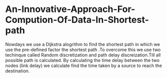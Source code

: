 # An-Innovative-Approach-For-Compution-Of-Data-In-Shortest-path
Nowdays we use a Dijkstra alogrithm to find the shortest path in which we use the pre-defined factor the shortest path .To overcome this we use two techinque called Random discretization and path delay discreization.Till all possible path is calculated. By calculating the time delay between the two nodes (link delay) we calculate find the time taken by a source to reach the destination.

